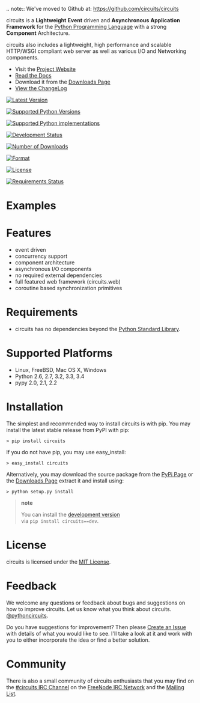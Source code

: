 .. note:: We've moved to Github at: https://github.com/circuits/circuits

circuits is a **Lightweight** **Event** driven and **Asynchronous** **Application Framework** for the [Python Programming Language](http://www.python.org/) with a strong **Component** Architecture.

circuits also includes a lightweight, high performance and scalable HTTP/WSGI compliant web server as well as various I/O and Networking components.

-   Visit the [Project Website](http://circuitsframework.com/)
-   [Read the Docs](http://circuits.readthedocs.org/en/latest/)
-   Download it from the [Downloads Page](https://bitbucket.org/circuits/circuits/downloads)
-   [View the ChangeLog](http://circuits.readthedocs.org/en/latest/changes.html)

[![Latest Version](https://pypip.in/v/circuits/badge.png?text=version)](https://pypi.python.org/pypi/circuits)

[![Supported Python Versions](https://pypip.in/py_versions/circuits/badge.svg)](https://pypi.python.org/pypi/circuits)

[![Supported Python implementations](https://pypip.in/implementation/circuits/badge.svg)](https://pypi.python.org/pypi/circuits)

[![Development Status](https://pypip.in/status/circuits/badge.svg)](https://pypi.python.org/pypi/circuits)

[![Number of Downloads](https://pypip.in/d/circuits/badge.png)](https://pypi.python.org/pypi/circuits)

[![Format](https://pypip.in/format/circuits/badge.svg)](https://pypi.python.org/pypi/circuits)

[![License](https://pypip.in/license/circuits/badge.svg)](https://pypi.python.org/pypi/circuits)

[![Requirements Status](https://requires.io/bitbucket/circuits/circuits/requirements.png?branch=default)](https://requires.io/bitbucket/circuits/circuits/requirements?branch=default)

Examples
========

Features
========

-   event driven
-   concurrency support
-   component architecture
-   asynchronous I/O components
-   no required external dependencies
-   full featured web framework (circuits.web)
-   coroutine based synchronization primitives

Requirements
============

-   circuits has no dependencies beyond the [Python Standard Library](http://docs.python.org/library/).

Supported Platforms
===================

-   Linux, FreeBSD, Mac OS X, Windows
-   Python 2.6, 2.7, 3.2, 3.3, 3.4
-   pypy 2.0, 2.1, 2.2

Installation
============

The simplest and recommended way to install circuits is with pip. You may install the latest stable release from PyPI with pip:

    > pip install circuits

If you do not have pip, you may use easy\_install:

    > easy_install circuits

Alternatively, you may download the source package from the [PyPi Page](http://pypi.python.org/pypi/circuits) or the [Downloads Page](https://bitbucket.org/circuits/circuits/downloads) extract it and install using:

    > python setup.py install

> **note**
>
> You can install the [development version](https://bitbucket.org/circuits/circuits/get/tip.tar.gz#egg=circuits-dev)  
> via `pip install circuits==dev`.
>
License
=======

circuits is licensed under the [MIT License](http://www.opensource.org/licenses/mit-license.php).

Feedback
========

We welcome any questions or feedback about bugs and suggestions on how to improve circuits. Let us know what you think about circuits. [@pythoncircuits](http://twitter.com/pythoncircuits).

Do you have suggestions for improvement? Then please [Create an Issue](https://bitbucket.org/circuits/circuits/issue/new) with details of what you would like to see. I'll take a look at it and work with you to either incorporate the idea or find a better solution.

Community
=========

There is also a small community of circuits enthusiasts that you may find on the [\#circuits IRC Channel](http://webchat.freenode.net/?randomnick=1&channels=circuits&uio=d4) on the [FreeNode IRC Network](http://freenode.net) and the [Mailing List](http://groups.google.com/group/circuits-users).